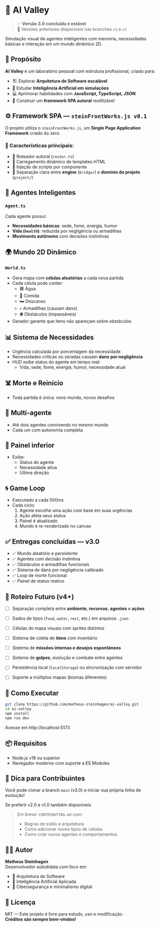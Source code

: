 # 🧠 AI Valley

> ✅ **Versão 3.0 concluída e estável**  
> 🧪 Versões anteriores disponíveis nas branches `v1` e `v2`

Simulação visual de agentes inteligentes com memória, necessidades básicas e interação em um mundo dinâmico 2D.


## 🎯 Propósito

**AI Valley** é um laboratório pessoal com estrutura profissional, criado para:

- 🏗️ Explorar **Arquitetura de Software escalável**
- 🧠 Estudar **Inteligência Artificial em simulações**
- 💻 Aprimorar habilidades com **JavaScript, TypeScript, JSON**
- 🔁 Construir um **framework SPA autoral** reutilizável


## ⚙️ Framework SPA — `steinFrontWorks.js v0.1`

O projeto utiliza o `steinFrontWorks.js`, um **Single Page Application Framework** criado do zero.

### 🔧 Características principais:
- 🚦 Roteador autoral (`router.ts`)
- 🧩 Carregamento dinâmico de templates HTML
- 🔁 Injeção de scripts por componente
- 📁 Separação clara entre **engine** (`bridge/`) e **domínio do projeto** (`project/`)


## 🧠 Agentes Inteligentes

### `Agent.ts`

Cada agente possui:

- **Necessidades básicas**: sede, fome, energia, humor
- **Vida (`health`)**: reduzida por negligência ou armadilhas
- **Movimento autônomo** com decisões instintivas


## 🌍 Mundo 2D Dinâmico

### `World.ts`

- Gera mapa com **células aleatórias** a cada nova partida
- Cada célula pode conter:
  - 🟦 Água
  - 🍎 Comida
  - 🛏️ Descanso
  - 💀 Armadilhas (causam dano)
  - ⛔ Obstáculos (impassáveis)
- Gerador garante que itens não apareçam sobre obstáculos


## 📊 Sistema de Necessidades

- Urgência calculada por porcentagem da necessidade
- Necessidades críticas ou zeradas causam **dano por negligência**
- HUD exibe status do agente em tempo real:
  - Vida, sede, fome, energia, humor, necessidade atual


## ☠️ Morte e Reinício

- Toda partida é única: novo mundo, novos desafios


## 👥 Multi-agente

- Até dois agentes convivendo no mesmo mundo
- Cada um com autonomia completa


## 🧪 Painel inferior

- Exibe:
  - Status do agente
  - Necessidade ativa
  - Última direção


## 🌀 Game Loop

- Executado a cada 500ms
- Cada ciclo:
  1. Agente escolhe uma ação com base em suas urgências
  2. Ação afeta seus status
  3. Painel é atualizado
  4. Mundo é re-renderizado no canvas


## ✅ Entregas concluídas — v3.0

- ✅ Mundo aleatório e persistente
- ✅ Agentes com decisão instintiva
- ✅ Obstáculos e armadilhas funcionais
- ✅ Sistema de dano por negligência calibrado
- ✅ Loop de morte funcional
- ✅ Painel de status reativo


## 🧭 Roteiro Futuro (v4+)

- [ ] Separação completa entre **ambiente**, **recursos**, **agentes** e **ações**
- [ ] Dados de tipos (`food`, `water`, `rest`, etc.) em arquivos `.json`
- [ ] Células do mapa visuais com sprites distintos
- [ ] Sistema de coleta de **itens** com inventário
- [ ] Sistema de **missões internas e desejos espontâneos**
- [ ] Sistema de **golpes**, evolução e combate entre agentes
- [ ] Persistência local (`localStorage`) ou sincronização com servidor
- [ ] Suporte a múltiplos mapas (biomas diferentes)


## 🚀 Como Executar

```bash
git clone https://github.com/matheus-steinhagen/ai-valley.git
cd ai-valley
npm install
npm run dev
```
Acesse em http://localhost:5173


## 📦 Requisitos

- Node.js v18 ou superior
- Navegador moderno com suporte a ES Modules


## 🧠 Dica para Contribuintes

Você pode clonar a branch `main` (v3.0) e iniciar sua própria linha de evolução!

Se preferir v2.0 e v1.0 também disponíveis

> Em breve: `CONTRIBUTING.md` com:
> - Regras de estilo e arquitetura
> - Como adicionar novos tipos de células
> - Como criar novos agentes e comportamentos


## 👨‍💻 Autor

**Matheus Steinhagen**  
Desenvolvedor autodidata com foco em:

- 🧱 Arquitetura de Software
- 🧠 Inteligência Artificial Aplicada
- 🔐 Cibersegurança e minimalismo digital


## 📄 Licença

MIT — Este projeto é livre para estudo, uso e modificação.  
**Créditos são sempre bem-vindos!**
